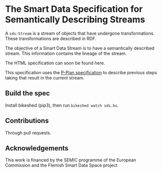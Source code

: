 # The Smart Data Specification for Semantically Describing Streams

A `sds:Stream` is a stream of objects that have undergone transformations. These transformations are described in RDF.

The objective of a Smart Data Stream is to have a semantically described stream. This information contains the lineage of the stream.

The HTML specification can soon be found here.

This specification uses the [P-Plan specification](http://vocab.linkeddata.es/p-plan/) to describe previous steps taking that result in the current stream.


## Build the spec

Install bikeshed (pip3), then run `bikeshed watch sds.bs`.


## Contributions

Through pull requests.

## Acknowledgements

This work is financed by the SEMIC programme of the European Commission and the Flemish Smart Data Space project

